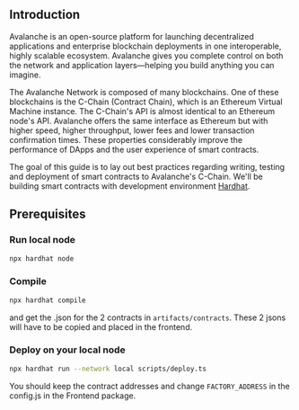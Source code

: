 ## Introduction

Avalanche is an open-source platform for launching decentralized applications and enterprise blockchain deployments in one interoperable, highly scalable ecosystem. Avalanche gives you complete control on both the network and application layers&mdash;helping you build anything you can imagine.

The Avalanche Network is composed of many blockchains. One of these blockchains is the C-Chain (Contract Chain), which is an Ethereum Virtual Machine instance. The C-Chain's API is almost identical to an Ethereum node's API. Avalanche offers the same interface as Ethereum but with higher speed, higher throughput, lower fees and lower transaction confirmation times. These properties considerably improve the performance of DApps and the user experience of smart contracts.

The goal of this guide is to lay out best practices regarding writing, testing and deployment of smart contracts to Avalanche's C-Chain. We'll be building smart contracts with development environment [Hardhat](https://hardhat.org).

## Prerequisites

### Run local node

```zsh
npx hardhat node
```

### Compile

```zsh
npx hardhat compile
```

and get the .json for the 2 contracts in `artifacts/contracts`. These 2 jsons will have to be copied and placed in the frontend.


### Deploy on your local node

```zsh
npx hardhat run --network local scripts/deploy.ts
```

You should keep the contract addresses and change `FACTORY_ADDRESS` in the config.js in the Frontend package.